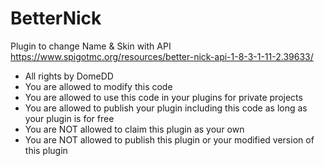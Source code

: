 # BetterNick
Plugin to change Name & Skin with API       
https://www.spigotmc.org/resources/better-nick-api-1-8-3-1-11-2.39633/

 * All rights by DomeDD
 * You are allowed to modify this code
 * You are allowed to use this code in your plugins for private projects
 * You are allowed to publish your plugin including this code as long as your plugin is for free 
 * You are NOT allowed to claim this plugin as your own
 * You are NOT allowed to publish this plugin or your modified version of this plugin
